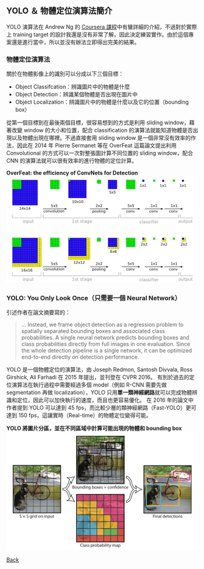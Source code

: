 ## YOLO ＆ 物體定位演算法簡介

YOLO 演算法在 Andrew Ng 的 [Coursera 課程](https://www.coursera.org/learn/convolutional-neural-networks/home/welcome)中有蠻詳細的介紹，不過對於實際上 training target 的設計我還是沒有非常了解，因此決定練習實作。由於這個專案還是進行當中，所以並沒有辦法立即得出完美的結果。

### 物體定位演算法

關於在物體影像上的識別可以分成以下三個目標：
- Object Classifcation：辨識圖片中的物體是什麼
- Object Detection：辨識某個物體是否出現在圖片中
- Object Localization：辨識圖片中的物體是什麼以及它的位置（bounding box）

從第一個目標到在最後兩個目標，很容易想到的方式是利用 sliding window，藉著改變 window 的大小和位置，配合 classification 的演算法就能知道物體是否出現以及物體出現在哪裡。不過直接套用 sliding window 是一個非常沒有效率的作法，因此在 2014 年 Pierre Sermanet 等在 OverFeat 這篇論文提出利用 Convolutional 的方式可以一次對整張圖計算不同位置的 sliding window，配合 CNN 的演算法就可以很有效率的進行物體的定位計算。

**OverFeat: the efficiency of ConvNets for Detection**
![OverFeat](./images/OverFeat.png)


### YOLO: You Only Look Once（只需要一個 Neural Network）

引述作者在論文摘要寫的：
> ... Instead, we frame object detection as a regression problem to spatially separated bounding boxes and associated class probabilities.
> A single neural network predicts bounding boxes and class probabilities directly from full images in one evaluation.
> Since the whole detection pipeline is a single network, it can be optimized end-to-end directly on detection performance.

YOLO 是一個物體定位的演算法，由 Joseph Redmon, Santosh Divvala, Ross Girshick, Ali Farhadi 在 2015 年提出，並刊登在 CVPR 2016。
有別於過去的定位演算法在執行過程中需要經過多個 model（例如 R-CNN 需要先做 segmentation 再做 localization），YOLO 只用**單一類神經網路**就可以完成物體辨識和定位，因此可以加快執行的速度，而且也更容易優化。
在 2016 年的論文中作者提到 YOLO 可以達到 45 fps，而比較少層的類神經網路（Fast-YOLO）更可達到 150 fps，這讓實時（Real-time）的物體定位變得可能。


**YOLO 將圖片分區，並在不同區域中計算可能出現的物體和 bounding box**
![YOLO](./images/YOLO.png)

[Back](../README.md)
